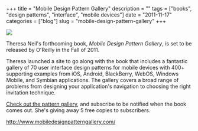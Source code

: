 +++
title = "Mobile Design Pattern Gallery"
description = ""
tags = ["books", "design patterns", "interface", "mobile devices"]
date = "2011-11-17"
categories = ["blog"]
slug = "mobile-design-pattern-gallery"
+++



  <div class="notebook-screenshot"><a href="http://www.mobiledesignpatterngallery.com/"><img src="//media.konigi.com/bluga/wt4ec52d23221b4_large.jpg"/></a></div><p>Theresa Neil's forthcoming book, <em>Mobile Design Pattern Gallery</em>, is set to be released by O'Reilly in the Fall of 2011.</p>

<p>Theresa launched a site to go along with the book that includes a fantastic gallery of 70 user interface design patterns for mobile devices with 400+ supporting examples from iOS, Android, BlackBerry, WebOS, Windows Mobile, and Symbian applications. The gallery covers a broad range of problems from designing your application's navigation to choosing the right invitation technique.</p>

<p><a href="http://www.mobiledesignpatterngallery.com/mobile-patterns.php">Check out the pattern gallery</a>, and subscribe to be notified when the book comes out. She's giving away 5 free copies to subscribers.</p>


  <a href="http://www.mobiledesignpatterngallery.com/">http://www.mobiledesignpatterngallery.com/</a>
